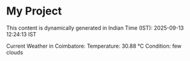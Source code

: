# My Project

This content is dynamically generated in Indian Time (IST): 2025-09-13 12:24:13 IST


Current Weather in Coimbatore:
Temperature: 30.88 °C
Condition: few clouds
